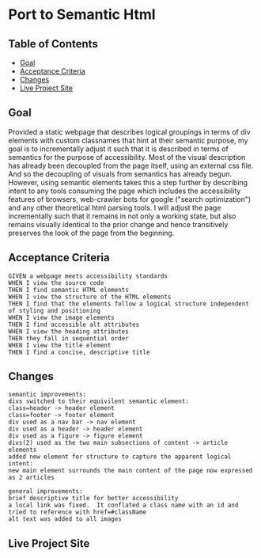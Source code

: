 # Port to Semantic Html

## Table of Contents

* [Goal](#goal)
* [Acceptance Criteria](#acceptance-criteria)
* [Changes](#changes)
* [Live Project Site](#live-project-site)

## Goal

Provided a static webpage that describes logical groupings in terms of div elements with custom classnames that hint at their semantic purpose, my goal is to incrementally adjust it such that it is described in terms of semantics for the purpose of accessibility. Most of the visual description has already been decoupled from the page itself, using an external css file. And so the decoupling of visuals from semantics has already begun. However, using semantic elements takes this a step further by describing intent to any tools consuming the page which includes the accessibility features of browsers, web-crawler bots for google ("search optimization") and any other theoretical html parsing tools. I will adjust the page incrementally such that it remains in not only a working state, but also remains visually identical to the prior change and hence transitively preserves the look of the page from the beginning.

## Acceptance Criteria
```
GIVEN a webpage meets accessibility standards
WHEN I view the source code
THEN I find semantic HTML elements
WHEN I view the structure of the HTML elements
THEN I find that the elements follow a logical structure independent of styling and positioning
WHEN I view the image elements
THEN I find accessible alt attributes
WHEN I view the heading attributes
THEN they fall in sequential order
WHEN I view the title element
THEN I find a concise, descriptive title
```

## Changes
```
semantic improvements:
divs switched to their equivilent semantic element:
class=header -> header element
class=footer -> footer element
div used as a nav bar -> nav element
div used as a header -> header element
div used as a figure -> figure element
divs(2) used as the two main subsections of content -> article elements
added new element for structure to capture the apparent logical intent:
new main element surrounds the main content of the page now expressed as 2 articles

general improvements:
brief descriptive title for better accessibility
a local link was fixed.  It conflated a class name with an id and tried to reference with href=#className
alt text was added to all images
```

## Live Project Site
